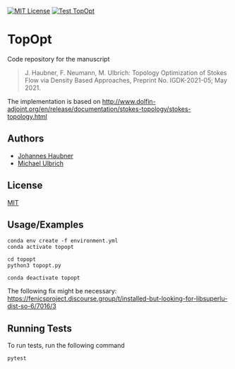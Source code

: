 [![MIT License](https://img.shields.io/apm/l/atomic-design-ui.svg?style=plastic)](https://github.com/tterb/atomic-design-ui/blob/master/LICENSEs)
[![Test TopOpt](https://github.com/JohannesHaubner/TopOpt/actions/workflows/test-TopOpt.yml/badge.svg?style=plastic)](https://github.com/JohannesHaubner/TopOpt/actions/workflows/test-TopOpt.yml)

# TopOpt

Code repository for the manuscript

>J. Haubner, F. Neumann, M. Ulbrich: Topology Optimization of Stokes Flow via Density Based Approaches, Preprint No. IGDK-2021-05; May 2021. 

The implementation is based on 
http://www.dolfin-adjoint.org/en/release/documentation/stokes-topology/stokes-topology.html

## Authors
- [Johannes Haubner](https://www.github.com/JohannesHaubner)
- [Michael Ulbrich](https://www-m1.ma.tum.de/bin/view/Lehrstuhl/MichaelUlbrich)

## License

[MIT](https://choosealicense.com/licenses/mit/)

## Usage/Examples

```
conda env create -f environment.yml
conda activate topopt

cd topopt
python3 topopt.py

conda deactivate topopt
```

The following fix might be necessary: https://fenicsproject.discourse.group/t/installed-but-looking-for-libsuperlu-dist-so-6/7016/3

## Running Tests

To run tests, run the following command

```bash
pytest
```
